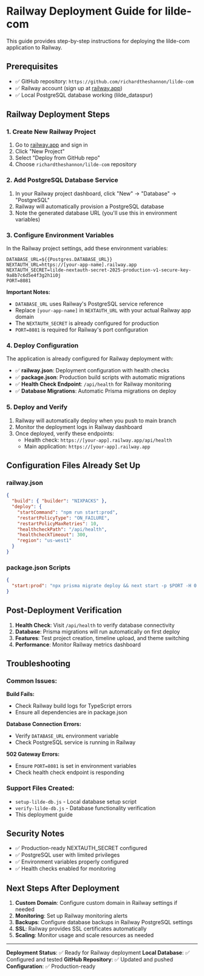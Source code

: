 # Railway Deployment Guide for lilde-com

This guide provides step-by-step instructions for deploying the lilde-com application to Railway.

## Prerequisites

- ✅ GitHub repository: `https://github.com/richardtheshannon/lilde-com`
- ✅ Railway account (sign up at [railway.app](https://railway.app))
- ✅ Local PostgreSQL database working (lilde_dataspur)

## Railway Deployment Steps

### 1. Create New Railway Project

1. Go to [railway.app](https://railway.app) and sign in
2. Click "New Project"
3. Select "Deploy from GitHub repo"
4. Choose `richardtheshannon/lilde-com` repository

### 2. Add PostgreSQL Database Service

1. In your Railway project dashboard, click "New" → "Database" → "PostgreSQL"
2. Railway will automatically provision a PostgreSQL database
3. Note the generated database URL (you'll use this in environment variables)

### 3. Configure Environment Variables

In the Railway project settings, add these environment variables:

```env
DATABASE_URL=${{Postgres.DATABASE_URL}}
NEXTAUTH_URL=https://[your-app-name].railway.app
NEXTAUTH_SECRET=lilde-nextauth-secret-2025-production-v1-secure-key-9a8b7c6d5e4f3g2h1i0j
PORT=8081
```

**Important Notes:**
- `DATABASE_URL` uses Railway's PostgreSQL service reference
- Replace `[your-app-name]` in `NEXTAUTH_URL` with your actual Railway app domain
- The `NEXTAUTH_SECRET` is already configured for production
- `PORT=8081` is required for Railway's port configuration

### 4. Deploy Configuration

The application is already configured for Railway deployment with:

- ✅ **railway.json**: Deployment configuration with health checks
- ✅ **package.json**: Production build scripts with automatic migrations
- ✅ **Health Check Endpoint**: `/api/health` for Railway monitoring
- ✅ **Database Migrations**: Automatic Prisma migrations on deploy

### 5. Deploy and Verify

1. Railway will automatically deploy when you push to main branch
2. Monitor the deployment logs in Railway dashboard
3. Once deployed, verify these endpoints:
   - Health check: `https://[your-app].railway.app/api/health`
   - Main application: `https://[your-app].railway.app`

## Configuration Files Already Set Up

### railway.json
```json
{
  "build": { "builder": "NIXPACKS" },
  "deploy": {
    "startCommand": "npm run start:prod",
    "restartPolicyType": "ON_FAILURE",
    "restartPolicyMaxRetries": 10,
    "healthcheckPath": "/api/health",
    "healthcheckTimeout": 300,
    "region": "us-west1"
  }
}
```

### package.json Scripts
```json
{
  "start:prod": "npx prisma migrate deploy && next start -p $PORT -H 0.0.0.0"
}
```

## Post-Deployment Verification

1. **Health Check**: Visit `/api/health` to verify database connectivity
2. **Database**: Prisma migrations will run automatically on first deploy
3. **Features**: Test project creation, timeline upload, and theme switching
4. **Performance**: Monitor Railway metrics dashboard

## Troubleshooting

### Common Issues:

**Build Fails:**
- Check Railway build logs for TypeScript errors
- Ensure all dependencies are in package.json

**Database Connection Errors:**
- Verify `DATABASE_URL` environment variable
- Check PostgreSQL service is running in Railway

**502 Gateway Errors:**
- Ensure `PORT=8081` is set in environment variables
- Check health check endpoint is responding

### Support Files Created:

- `setup-lilde-db.js` - Local database setup script
- `verify-lilde-db.js` - Database functionality verification
- This deployment guide

## Security Notes

- ✅ Production-ready NEXTAUTH_SECRET configured
- ✅ PostgreSQL user with limited privileges
- ✅ Environment variables properly configured
- ✅ Health checks enabled for monitoring

## Next Steps After Deployment

1. **Custom Domain**: Configure custom domain in Railway settings if needed
2. **Monitoring**: Set up Railway monitoring alerts
3. **Backups**: Configure database backups in Railway PostgreSQL settings
4. **SSL**: Railway provides SSL certificates automatically
5. **Scaling**: Monitor usage and scale resources as needed

---

**Deployment Status**: ✅ Ready for Railway deployment
**Local Database**: ✅ Configured and tested
**GitHub Repository**: ✅ Updated and pushed
**Configuration**: ✅ Production-ready
